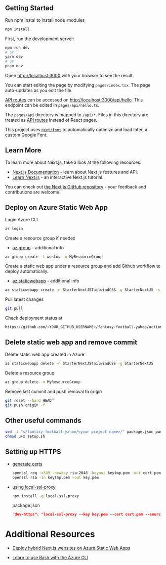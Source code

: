 ## Getting Started
Run npm instal to install node_modules
```bash
npm install
```

First, run the development server:

```bash
npm run dev
# or
yarn dev
# or
pnpm dev
```

Open [http://localhost:3000](http://localhost:3000) with your browser to see the result.

You can start editing the page by modifying `pages/index.tsx`. The page auto-updates as you edit the file.

[API routes](https://nextjs.org/docs/api-routes/introduction) can be accessed on [http://localhost:3000/api/hello](http://localhost:3000/api/hello). This endpoint can be edited in `pages/api/hello.ts`.

The `pages/api` directory is mapped to `/api/*`. Files in this directory are treated as [API routes](https://nextjs.org/docs/api-routes/introduction) instead of React pages.

This project uses [`next/font`](https://nextjs.org/docs/basic-features/font-optimization) to automatically optimize and load Inter, a custom Google Font.

## Learn More

To learn more about Next.js, take a look at the following resources:

- [Next.js Documentation](https://nextjs.org/docs) - learn about Next.js features and API.
- [Learn Next.js](https://nextjs.org/learn) - an interactive Next.js tutorial.

You can check out [the Next.js GitHub repository](https://github.com/vercel/next.js/) - your feedback and contributions are welcome!

## Deploy on Azure Static Web App

Login Azure CLI

```bash
az login
```

Create a resource group if needed
- [az group](https://learn.microsoft.com/en-us/cli/azure/group?view=azure-cli-latest#az-group-create) - additional info
```bash
az group create -l westus -n MyResourceGroup
```

Create a static web app under a resource group and add Github workflow to deploy automatically.
- [az staticwebapp](https://learn.microsoft.com/en-us/cli/azure/staticwebapp?view=azure-cli-latest) - additional info
```bash
az staticwebapp create -n StarterNextJSTailwindCSS -g StarterNextJS -s https://github.com/<YOUR_GITHUB_USERNAME>/fantasy-football-yahoo -l WestUs2 -b main --login-with-github
```

Pull latest changes
```bash
git pull
```

Check deployment status at 
```bash 
https://github.com/<YOUR_GITHUB_USERNAME>/fantasy-football-yahoo/actions
```

## Delete static web app and remove commit

Delete static web app created in Azure
```bash
az staticwebapp delete -n StarterNextJSTailwindCSS -g StarterNextJS
```

Delete a resource group
```bash
az group delete -n MyResourceGroup
```

Remove last commit and push removal to origin
```bash
git reset --hard HEAD^
git push origin -f
```

## Other useful commands
``` bash
sed -i "s/fantasy-football-yahoo/<your project name>/" package.json package-lock.json README.md
chmod u+x setup.sh
```

## Setting up HTTPS
- [generate certs](https://gist.github.com/cecilemuller/9492b848eb8fe46d462abeb26656c4f8#certificate-authority-ca)
    ``` bash
    openssl req -x509 -newkey rsa:2048 -keyout keytmp.pem -out cert.pem -days 365
    openssl rsa -in keytmp.pem -out key.pem
    ```

- [using local-ssl-proxy](https://github.com/vercel/next.js/discussions/10935#discussioncomment-144885)
    ```bash
    npm install -g local-ssl-proxy
    ```

    package.json
    ```json
    "dev-https": "local-ssl-proxy --key key.pem --cert cert.pem --source 3001 --target 3000",
    ```

# Additional Resources
- [Deploy hybrid Next.js websites on Azure Static Web Apps](https://learn.microsoft.com/en-us/azure/static-web-apps/deploy-nextjs-hybrid)

- [Learn to use Bash with the Azure CLI](https://learn.microsoft.com/en-us/cli/azure/azure-cli-learn-bash)